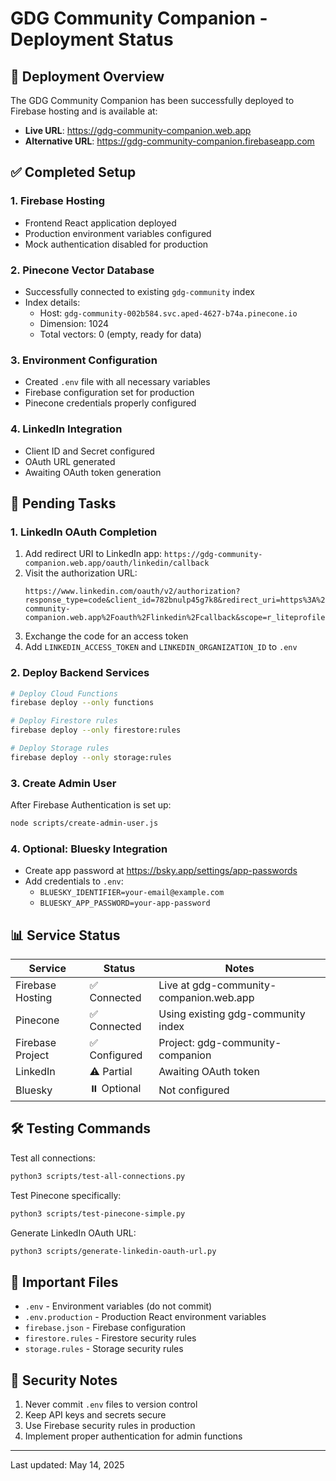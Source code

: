 # GDG Community Companion - Deployment Status

## 🚀 Deployment Overview

The GDG Community Companion has been successfully deployed to Firebase hosting and is available at:
- **Live URL**: https://gdg-community-companion.web.app
- **Alternative URL**: https://gdg-community-companion.firebaseapp.com

## ✅ Completed Setup

### 1. Firebase Hosting
- Frontend React application deployed
- Production environment variables configured
- Mock authentication disabled for production

### 2. Pinecone Vector Database
- Successfully connected to existing `gdg-community` index
- Index details:
  - Host: `gdg-community-002b584.svc.aped-4627-b74a.pinecone.io`
  - Dimension: 1024
  - Total vectors: 0 (empty, ready for data)

### 3. Environment Configuration
- Created `.env` file with all necessary variables
- Firebase configuration set for production
- Pinecone credentials properly configured

### 4. LinkedIn Integration
- Client ID and Secret configured
- OAuth URL generated
- Awaiting OAuth token generation

## 🔄 Pending Tasks

### 1. LinkedIn OAuth Completion
1. Add redirect URI to LinkedIn app: `https://gdg-community-companion.web.app/oauth/linkedin/callback`
2. Visit the authorization URL:
   ```
   https://www.linkedin.com/oauth/v2/authorization?response_type=code&client_id=782bnulp45g7k8&redirect_uri=https%3A%2F%2Fgdg-community-companion.web.app%2Foauth%2Flinkedin%2Fcallback&scope=r_liteprofile+r_emailaddress+w_member_social+r_organization_social+w_organization_social
   ```
3. Exchange the code for an access token
4. Add `LINKEDIN_ACCESS_TOKEN` and `LINKEDIN_ORGANIZATION_ID` to `.env`

### 2. Deploy Backend Services
```bash
# Deploy Cloud Functions
firebase deploy --only functions

# Deploy Firestore rules
firebase deploy --only firestore:rules

# Deploy Storage rules
firebase deploy --only storage:rules
```

### 3. Create Admin User
After Firebase Authentication is set up:
```bash
node scripts/create-admin-user.js
```

### 4. Optional: Bluesky Integration
- Create app password at https://bsky.app/settings/app-passwords
- Add credentials to `.env`:
  - `BLUESKY_IDENTIFIER=your-email@example.com`
  - `BLUESKY_APP_PASSWORD=your-app-password`

## 📊 Service Status

| Service | Status | Notes |
|---------|--------|-------|
| Firebase Hosting | ✅ Connected | Live at gdg-community-companion.web.app |
| Pinecone | ✅ Connected | Using existing gdg-community index |
| Firebase Project | ✅ Configured | Project: gdg-community-companion |
| LinkedIn | ⚠️ Partial | Awaiting OAuth token |
| Bluesky | ⏸️ Optional | Not configured |

## 🛠️ Testing Commands

Test all connections:
```bash
python3 scripts/test-all-connections.py
```

Test Pinecone specifically:
```bash
python3 scripts/test-pinecone-simple.py
```

Generate LinkedIn OAuth URL:
```bash
python3 scripts/generate-linkedin-oauth-url.py
```

## 📝 Important Files

- `.env` - Environment variables (do not commit)
- `.env.production` - Production React environment variables
- `firebase.json` - Firebase configuration
- `firestore.rules` - Firestore security rules
- `storage.rules` - Storage security rules

## 🔐 Security Notes

1. Never commit `.env` files to version control
2. Keep API keys and secrets secure
3. Use Firebase security rules in production
4. Implement proper authentication for admin functions

---

Last updated: May 14, 2025
